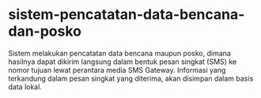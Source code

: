 # sistem-pencatatan-data-bencana-dan-posko
Sistem melakukan pencatatan data bencana maupun posko, dimana hasilnya dapat dikirim langsung dalam bentuk pesan singkat (SMS) ke nomor tujuan lewat perantara media SMS Gateway. Informasi yang terkandung dalam pesan singkat yang diterima, akan disimpan dalam basis data lokal. 
